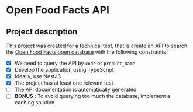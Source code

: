 # Open Food Facts API

## Project description

This project was created for a technical test, that is create an API to search the [Open Food Facts open database](https://fr.openfoodfacts.org/data) with the following constraints :

- [x] We need to query the API by `code` or `product_name`
- [x] Develop the application using TypeScript
- [x] Ideally, use NestJS
- [x] The project has at least one relevant test
- [ ] The API documentation is automatically generated
- [ ] **BONUS** : To avoid querying too much the database, implement a caching solution